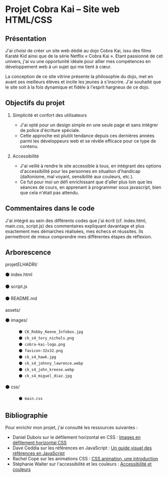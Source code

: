 # Projet Cobra Kai – Site web HTML/CSS

## Présentation 

J'ai choisi de créer un site web dédié au dojo Cobra Kai, issu des films Karaté Kid ainsi que de la série Netflix « Cobra Kai ». Etant passionné de cet univers, j'ai vu une opportunité idéale pour allier mes compétences en développement web à un sujet qui me tient à cœur.

La conception de ce site vitrine présente la philosophie du dojo, met en avant ses meilleurs élèves et incite les jeunes à s'inscrire. J'ai souhaité que le site soit à la fois dynamique et fidèle à l'esprit hargneux de ce dojo.

## Objectifs du projet 

1. Simplicité et confort des utilisateurs
   - J'ai opté pour un design simple en une seule page et sans intégrer de police d'écriture spéciale. 
   - Cette approche est plutôt tendance depuis ces dernières années parmi les développeurs web et se révèle efficace pour ce type de contenu. 

2. Accessibilité 
   - J'ai veillé à rendre le site accessible à tous, en intégrant des options d'accessibilité pour les personnes en situation d'handicap (daltonisme, mal voyant, sensibilité aux couleurs, etc.). 
   - Ce fut pour moi un défi enrichissant que d'aller plus loin que les séances de cours, en apprenant à programmer sous javascript, bien que cela n'était pas attendu. 

## Commentaires dans le code

J'ai intégré au sein des différents codes que j'ai écrit (cf. index.html, main.css, script.js) des commentaires expliquant davantage et plus exactement mes démarches réalisées, mes échecs et réussites. Ils permettront de mieux comprendre mes différentes étapes de réflexion.

## Arborescence 

projetELHADRI/

⚫ index.html

⚫ script.js

⚫ README.md

assets/

  ⚫ images/

          ⚫ CK_Robby_Keene_Infobox.jpg
          ⚫ ck_s4_tory_nichols.png
          ⚫ cobra-kai-logo.png
          ⚫ favicon-32x32.png
          ⚫ ck_s4_hawk.jpg
          ⚫ ck_s4_johnny_lawrence.webp
          ⚫ ck_s4_john_kreese.webp
          ⚫ ck_s4_miguel_diaz.jpg

  ⚫ css/

          ⚫ main.css


## Bibliographie

Pour enrichir mon projet, j'ai consulté les ressources suivantes :
- Daniel Dubois sur le défilement horizontal en CSS : [Images en défilement horizontal CSS](https://web-eau.net/blog/images-defilement-horizontal-css) 
- Dave Ceddia sur les références en JavaScript : [Un guide visuel des références en JavaScript](https://la-cascade.io/articles/un-guide-visuel-des-references-en-javascript)
- Rachel Cope sur les animations CSS : [CSS animation, une introduction](https://la-cascade.io/articles/css-animation-une-introduction) 
- Stéphanie Walter sur l'accessibilité et les couleurs : [Accessibilité et couleurs](https://stephaniewalter.design/fr/blog/accessibilite-et-couleurs-outils-et-ressources-pour-concevoir-des-produits-accessible/)


